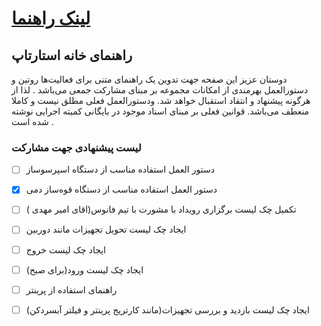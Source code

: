 # [لینک راهنما](https://github.com/miladkh7/StartupHome/wiki/%D9%82%D9%88%D8%A7%D9%86%DB%8C%D9%86-%D8%A7%D8%B3%D8%AA%D9%81%D8%A7%D8%AF%D9%87-%D8%A7%D8%B2-%D8%AA%D8%AC%D9%87%DB%8C%D8%B2%D8%A7%D8%AA)
## راهنمای خانه استارتاپ   
دوستان عزیز این صفحه جهت تدوین یک راهنمای متنی برای فعالیت‌ها روتین و دستورالعمل بهرمندی از امکانات مجموعه بر مبنای مشارکت جمعی می‌باشد   .
لذا از هرگونه پیشنهاد و انتقاد استقبال خواهد شد.
ودستورالعمل فعلی مطلق نیست و کاملا منعطف می‌باشد.
قوانین فعلی بر مبنای اسناد موجود در بایگانی کمیته اجرایی نوشته شده است   .
### لیست پیشنهادی جهت مشارکت   
- [ ] دستور العمل استفاده مناسب از دستگاه اسپرسو‌ساز  
- [x] دستور العمل استفاده مناسب از دستگاه قوه‌ساز دمی 
- [ ]  تکمیل چک لیست برگزاری رویداد با مشورت با تیم فانوس(اقای امیر مهدی )
- [ ] ایجاد چک لیست تحویل تجهیزات مانند دوربین
- [ ] ایجاد چک لیست خروج
- [ ] ایجاد چک لیست ورود(برای صبح)
- [ ]  راهنمای استفاده از پرینتر
- [ ] ایجاد چک لیست بازدید و بررسی تجهیزات(مانند کارتریج پرینتر و فیلتر آبسردکن)

